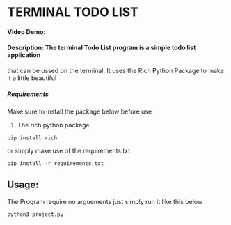 # TERMINAL TODO LIST
#### Video Demo:  <URL HERE>
#### Description: The terminal Todo List program is a simple todo list application 
that can be ussed on the terminal. It uses the Rich Python Package to make it a little beautiful

##### Requirements
Make sure to install the package below before use
1. The rich python package 
```
pip install rich
```
or simply make use of the requirements.txt
```
pip install -r requirements.txt
```

## Usage:
The Program require no arguements
just simply run it like this below
```
python3 project.py
```
